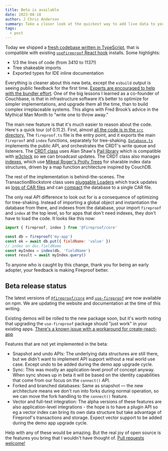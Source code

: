 ```yaml
---
title: Beta is available
date: 2023-08-18
author: J Chris Anderson
summary: Take a closer look at the quickest way to add live data to your app.
tags:
  - post
---
```

Today we shipped a [fresh codebase written in TypeScript](https://www.npmjs.com/package/@fireproof/core), that is compatible with existing [`useFireproof` React hook](https://www.npmjs.com/package/use-fireproof) installs. Some highlights:

- 1/3 the lines of code (from 3410 to 1137!)
- Tree shakeable imports
- Exported types for IDE inline documentation

Everything is cleaner about this new beta, except the `esbuild` output is seeing public feedback for the first time. [Experts are encouraged to help with the bundler effort](https://github.com/fireproof-storage/fireproof/issues/1). One of the big lessons I learned as a co-founder of Couchbase, is that in infrastructure software it’s better to optimize for simpler implementations, and upgrade them all the time, than to build complex irreplaceable systems. This aligns with Fred Brook’s advice in the Mythical Man Month to “write one to throw away.”

The main new feature is that it's much easier to reason about the code. Here's a quick tour (of 0.11.2). First, almost [all the code is in the `src` directory.](https://github.com/fireproof-storage/fireproof/tree/8e7fdfccb629f366098d7ea81ed4be3848953d73/packages/fireproof/src) The `fireproof.ts` file is the entry point, and it exports the main `fireproof` and `index` functions, separately for tree-shaking. [`Database.ts`](https://github.com/fireproof-storage/fireproof/blob/main/packages/fireproof/src/database.ts) implements the public API, and orchestrates the CRDT's write queue and listeners. The [CRDT class](https://github.com/fireproof-storage/fireproof/blob/main/packages/fireproof/src/crdt.ts) uses Alan Shaw's [Pail library](https://github.com/alanshaw/pail) which is compatible with [w3clock](https://github.com/web3-storage/w3clock) so we can broadcast updates. The CRDT class also manages [indexes](https://github.com/fireproof-storage/fireproof/blob/main/packages/fireproof/src/index.ts), which use [Mikeal Roger's Prolly Trees](https://github.com/mikeal/prolly-trees) for sharable index data structures, driven by a map function architecture inspired by CouchDB.

The rest of the implementation is behind-the-scenes. The TransactionBlockstore class uses [pluggable Loaders](https://github.com/fireproof-storage/fireproof/blob/main/packages/fireproof/src/transaction.ts) which track updates as [logs of CAR files](https://github.com/fireproof-storage/fireproof/blob/8e7fdfccb629f366098d7ea81ed4be3848953d73/packages/fireproof/src/loader.ts#L50) and can [compact](https://github.com/fireproof-storage/fireproof/blob/8e7fdfccb629f366098d7ea81ed4be3848953d73/packages/fireproof/src/crdt-helpers.ts#L90) the database to a single CAR file.

The only real API difference to look out for is a consequence of optimizing for tree-shaking. Instead of importing a global object and instantiation the database from there, and indexes from the database, your import `fireproof` and `index` at the top level, so for apps that don't need indexes, they don't have to load the code. It looks like this now:

```js
import { fireproof, index } from '@fireproof/core'

const db = fireproof('my-app')
const ok = await db.put({ fieldName: 'value' })
// index on doc.fieldName
const myIndex = index(db, 'fieldName')
const result = await myIndex.query()
```

To anyone who is caught by this change, thank you for being an early adopter, your feedback is making Fireproof better.

## Beta release status

The latest versions of [`@fireproof/core`](https://www.npmjs.com/package/@fireproof/core) and [`use-fireproof`](https://www.npmjs.com/package/use-fireproof) are now available on npm. We are updating the website and documentation at the time of this writing. 

Existing demos will be rolled to the new package soon, but it's worth noting that upgrading the `use-fireproof` package should "just work" in your existing apps. [There's a known issue with a workaround for create-react-app](https://github.com/fireproof-storage/fireproof/issues/2)

Features that are not yet implemented in the beta:

- Snapshot and undo APIs: The underlying data structures are still there, but we didn't want to implement API support without a real world use case. Except undo to be added during the demo app upgrade cycle.
- Sync: This was mostly an application-level proof of concept anyway. When sync shows up in beta it will be based on the identity capabilities that come from our focus on the `connect()` API.
- Forked and branched databases: Same as snapshot — the new architecture means we don't run into forks during normal operation, so we can move the fork handling to the `connect()` feature.
- Vector and full-text integration: The alpha versions of these features are also application-level integrations - the hope is to have a plugin API so eg a vector index can bring its own data structure but take advantage of Fireproof's transactions and storage. Expect vector support to be added during the demo app upgrade cycle.

Help with any of these would be amazing. But the real joy of open source is the features you bring that I wouldn't have thought of. [Pull requests welcome!](https://github.com/fireproof-storage/fireproof)



